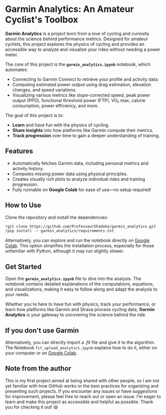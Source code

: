 # Garmin Analytics: An Amateur Cyclist's Toolbox

**Garmin Analytics** is a project born from a love of cycling and curiosity about the science behind performance metrics. Designed for amateur cyclists, this project explores the physics of cycling and provides an accessible way to analyze and visualize your rides without needing a power meter.

The core of this project is the **`garmin_analytics.ipynb`** notebook, which automates:

- Connecting to Garmin Connect to retrieve your profile and activity data.
- Computing estimated power output using drag estimation, elevation changes, and speed variations.
- Visualizing various metrics like slope-corrected speed, peak power output (PPO), functional threshold power (FTP), VO₂ max, calorie consumption, power efficiency, and more.

The goal of this project is to:

- **Learn** and have fun with the physics of cycling.
- **Share insights** into how platforms like Garmin compute their metrics.
- **Track progression** over time to gain a deeper understanding of training.

## Features

- Automatically fetches Garmin data, including personal metrics and activity history.
- Computes missing power data using physical principles.
- Creates visually rich plots to analyze individual rides and training progression.
- Fully runnable on **Google Colab** for ease of use—no setup required!

## How to Use

Clone the repository and install the dependencies:

```bash
!git clone https://github.com/ProfesseurShadoko/garmin_analytics.git
!pip install -r garmin_analytics/requirements.txt
```

Alternatively, you can explore and run the notebook directly on [Google Colab](https://colab.research.google.com/drive/1HUpoJkPbcm-DYhw0lHtFHNQtCdfP05UL "Open Colab"). This option simplifies the installation process, especially for those unfamiliar with Python, although it may run slightly slower.

## Get Started

Open the **`garmin_analytics.ipynb`** file to dive into the analysis. The notebook contains detailed explanations of the computations, equations, and visualizations, making it easy to follow along and adapt the analysis to your needs.

Whether you're here to have fun with physics, track your performance, or learn how platforms like Garmin and Strava process cycling data, **Garmin Analytics** is your gateway to uncovering the science behind the ride.

## If you don't use Garmin

Alternatively, you can direclty import a *.fit* file and give it to the algorithm. The Notebook `fit_upload_analytics.ipynb` explains how to do it, either on your computer or on [Google Colab](https://colab.research.google.com/drive/1jmD4NH9Tys4aRpTD7EvTdGG3M0xx1xcG?usp=sharing "Open Upload Notebook").

## Note from the author

This is my first project aimed at being shared with other people, so I am not yet familiar with how GitHub works or the best practices for organizing and presenting such projects. If you encounter any issues or have suggestions for improvement, please feel free to reach out or open an issue. I’m eager to learn and make this project as accessible and helpful as possible. Thank you for checking it out! 😃
